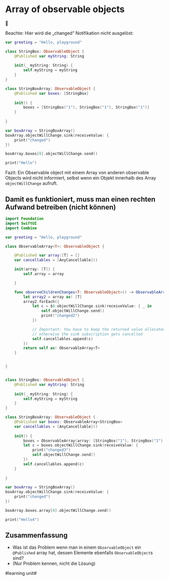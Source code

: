 # Array of observable objects
🧠

Beachte: Hier wird die „changed“ Notifikation nicht ausgelöst:

```swift
var greeting = "Hello, playground"

class StringBox: ObservableObject {
    @Published var myString: String
    
    init(_ myString: String) {
        self.myString = myString
    }
}

class StringBoxArray: ObservableObject {
    @Published var boxes: [StringBox]
    
    init() {
        boxes = [StringBox("1"), StringBox("1"), StringBox("1")]
    }
    
}

var boxArray = StringBoxArray()
boxArray.objectWillChange.sink(receiveValue: {
    print("changed")
})

boxArray.boxes[0].objectWillChange.send()

print("Hello")
```

Fazit: Ein Observable object mit einem Array von anderen observable Objects wird nicht informiert, selbst wenn ein Objekt innerhalb des Array `objectWillChange` aufruft.

## Damit es funktioniert, muss man einen rechten Aufwand betreiben (nicht können)

```swift
import Foundation
import SwiftUI
import Combine

var greeting = "Hello, playground"

class ObservableArray<T>: ObservableObject {

    @Published var array:[T] = []
    var cancellables = [AnyCancellable]()

    init(array: [T]) {
        self.array = array

    }

    func observeChildrenChanges<T: ObservableObject>() -> ObservableArray<T> {
        let array2 = array as! [T]
        array2.forEach({
            let c = $0.objectWillChange.sink(receiveValue: { _ in
                self.objectWillChange.send()
                print("changed2")
            })

            // Important: You have to keep the returned value allocated,
            // otherwise the sink subscription gets cancelled
            self.cancellables.append(c)
        })
        return self as! ObservableArray<T>
    }


}


class StringBox: ObservableObject {
    @Published var myString: String
    
    init(_ myString: String) {
        self.myString = myString
    }
}

class StringBoxArray: ObservableObject {
    @Published var boxes: ObservableArray<StringBox>
    var cancellables = [AnyCancellable]()
    
    init() {
        boxes = ObservableArray(array: [StringBox("1"), StringBox("1"), StringBox("1")]).observeChildrenChanges()
        let c = boxes.objectWillChange.sink(receiveValue: {
            print("changed3")
            self.objectWillChange.send()
        })
        self.cancellables.append(c)
    }
    
}

var boxArray = StringBoxArray()
boxArray.objectWillChange.sink(receiveValue: {
    print("changed")
})

boxArray.boxes.array[0].objectWillChange.send()

print("Hello4")

```

## Zusammenfassung
- Was ist das Problem wenn man in einem `ObservableObject` ein `@Published` array hat, dessen Elemente ebenfalls `ObservableObject`s sind?
- (Nur Problem kennen, nicht die Lösung)

#learning unit#